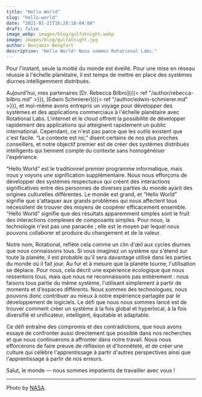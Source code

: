 ```yaml
---
title: "Hello World"
slug: "hello-world"
date: "2021-01-21T16:20:18-04:00"
draft: false
image_webp: images/blog/gulfatnight.webp
image: images/blog/gulfatnight.jpg
author: Benjamin Bengfort
description: "Hello World! Nous sommes Rotational Labs."
---
```


Pour l'instant, seule la moitié du monde est éveillé. Pour une mise en réseau réussie à l'échelle planétaire, il est temps de mettre en place des systèmes diurnes intelligemment distribués.

Aujourd'hui, mes partenaires [Dr. Rebecca Bilbro]({{< ref "/author/rebecca-bilbro.md" >}}), [Edwin Schmierer]({{< ref "/author/edwin-schmierer.md" >}}), et moi-même avons entrepris un voyage pour développer des systèmes et des applications commerciaux à l'échelle planétaire avec Rotational Labs. L'internet et le cloud offrent la possibilité de développer rapidement des applications qui atteignent rapidement un public international.  Cependant, ce n'est pas parce que les outils existent que c'est facile.  “Le contexte est roi,” disent certains de nos plus proches conseillers, et notre objectif premier est de créer des systèmes distribués intelligents qui tiennent compte du contexte sans homogénéiser l'expérience.

“Hello World” est le traditionnel premier programme informatique, mais nous y voyons une signification supplémentaire. Nous nous efforçons de développer des systèmes respectueux qui créent des interactions significatives entre des personnes de diverses parties du monde ayant des origines culturelles différentes. Le monde est grand, et “Hello World” signifie que s'attaquer aux grands problèmes qui nous affectent tous nécessitent de trouver des moyens de coopérer efficacement ensemble. “Hello World” signifie que des résultats apparemment simples sont le fruit des interactions complexes de composants simples. Pour nous, la technologie n'est pas une panacée ; elle est le moyen par lequel nous pouvons collaborer et produire du changement et de la valeur.

Notre nom, Rotational, reflète cela comme un clin d'œil aux cycles diurnes que nous connaissons tous. Si vous imaginez un système qui s'étend sur toute la planète, il est probable qu'il sera davantage utilisé dans les parties du monde où il fait jour.  Au fur et à mesure que la planète tourne, l'utilisation se déplace. Pour nous, cela décrit une expérience écologique que nous ressentons tous, mais que nous ne reconnaissons pas entièrement : nous faisons tous partie du même système, l'utilisant simplement à partir de moments et d'espaces différents. Nous sommes des technologues, nous pouvons donc contribuer au mieux à notre expérience partagée par le développement de logiciels. Le défi que nous nous sommes lancé est de trouver comment créer un système à la fois global et hyperlocal, à la fois diversifié et unificateur, intelligent, équitable et adaptable.

Ce défi entraîne des compromis et des contradictions, que nous avons essayé de confronter aussi directement que possible dans nos recherches et que nous continuerons à affronter dans notre travail. Nous nous efforcerons de faire preuve de réflexion et d'honnêteté, et de créer une culture qui célèbre l'apprentissage à partir d'autres perspectives ainsi que l'apprentissage à partir de nos erreurs.

Salut, le monde &mdash; nous sommes impatients de travailler avec vous !


***

Photo by [NASA](https://www.nasa.gov/content/the-us-gulf-coast-at-night).
